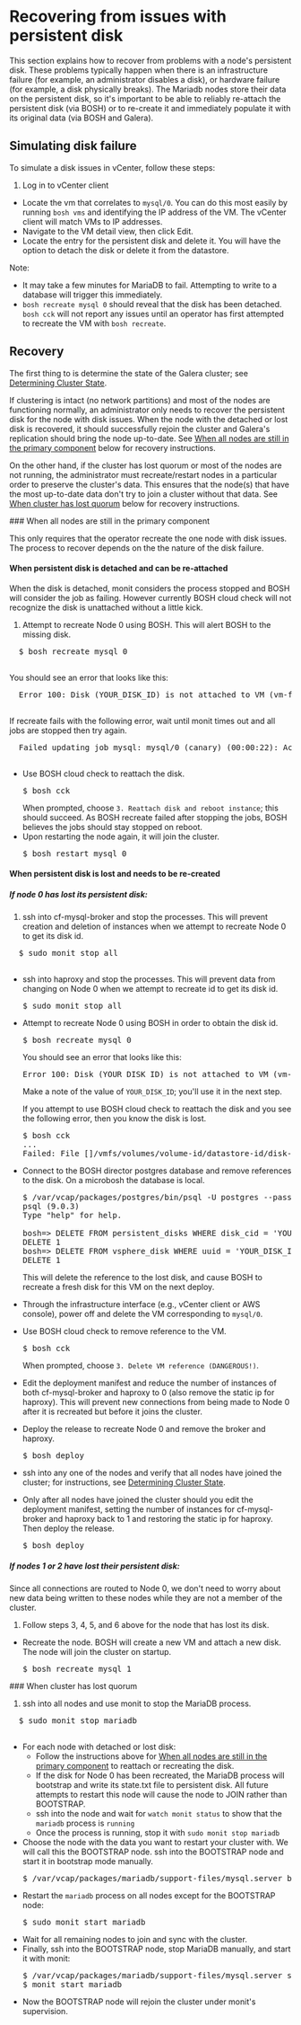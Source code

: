 # Recovering from issues with persistent disk

This section explains how to recover from problems with a node's persistent disk. These problems typically happen when there is an infrastructure failure
(for example, an administrator disables a disk), or hardware failure (for example, a disk physically breaks). The Mariadb nodes store their data on the
persistent disk, so it's important to be able to reliably re-attach the persistent disk (via BOSH) or to re-create it and immediately populate it with its
original data (via BOSH and Galera).

## Simulating disk failure

To simulate a disk issues in vCenter, follow these steps:

1. Log in to vCenter client
- Locate the vm that correlates to `mysql/0`. You can do this most easily by running `bosh vms` and identifying the IP address of the VM. The vCenter client will match VMs to IP addresses.
- Navigate to the VM detail view, then click Edit.
- Locate the entry for the persistent disk and delete it. You will have the option to detach the disk or delete it from the datastore.

Note:
- It may take a few minutes for MariaDB to fail. Attempting to write to a database will trigger this immediately.
- `bosh recreate mysql 0` should reveal that the disk has been detached. `bosh cck` will not report any issues until an operator has first attempted to recreate the VM with `bosh recreate`.

## Recovery

The first thing to is determine the state of the Galera cluster; see [Determining Cluster State](cluster-state.md).

If clustering is intact (no network partitions) and most of the nodes are functioning normally, an administrator only needs to recover the persistent disk for the node with disk issues. When the node with the detached or lost disk is recovered, it should successfully rejoin the cluster and Galera's replication should bring the node up-to-date. See [When all nodes are still in the primary component](#cluster-intact) below for recovery instructions.

On the other hand, if the cluster has lost quorum or most of the nodes are not running, the administrator must recreate/restart nodes in a particular order to preserve the cluster's data. This ensures that the node(s) that have the most up-to-date data don't try to join a cluster without that data. See [When cluster has lost quorum](#quorum-lost) below for recovery instructions.

<a name="cluster-intact"/>
### When all nodes are still in the primary component

This only requires that the operator recreate the one node with disk issues. The process to recover depends on the the nature of the disk failure.

#### When persistent disk is detached and can be re-attached

When the disk is detached, monit considers the process stopped and BOSH will consider the job as failing. However currently BOSH cloud check will not recognize the disk is unattached without a little kick.

1. Attempt to recreate Node 0 using BOSH. This will alert BOSH to the missing disk.
  <pre class="terminal">
  $ bosh recreate mysql 0
  </pre>
  You should see an error that looks like this:
  <pre class="terminal">
  Error 100: Disk (YOUR_DISK_ID) is not attached to VM (vm-fc4ab74e-61ed-4d12-aa93-a1bbb389723f)
  </pre>
  If recreate fails with the following error, wait until monit times out and all jobs are stopped then try again.
  <pre class="terminal">
  Failed updating job mysql: mysql/0 (canary) (00:00:22): Action Failed get_task: Task 8ace0778-c5aa-4a2f-55a0-42443452adb1 result: Stopping Monitored Services: Stopping service gra-log-purger-executable: Stopping Monit service gra-log-purger-executable: Request failed with 503 Service Unavailable:
  </pre>
- Use BOSH cloud check to reattach the disk.
  <pre class="terminal">
  $ bosh cck
  </pre>
  When prompted, choose `3. Reattach disk and reboot instance`; this should succeed. As BOSH recreate failed after stopping the jobs, BOSH believes the jobs should stay stopped on reboot.
- Upon restarting the node again, it will join the cluster.
  <pre class="terminal">
  $ bosh restart mysql 0
  </pre>

#### When persistent disk is lost and needs to be re-created

##### If node 0 has lost its persistent disk:
1. ssh into cf-mysql-broker and stop the processes. This will prevent creation and deletion of instances when we attempt to recreate Node 0 to get its disk id.
  <pre class="terminal">
  $ sudo monit stop all
  </pre>
- ssh into haproxy and stop the processes. This will prevent data from changing on Node 0 when we attempt to recreate id to get its disk id.
  <pre class="terminal">
  $ sudo monit stop all
  </pre>
- Attempt to recreate Node 0 using BOSH in order to obtain the disk id.
  <pre class="terminal">
  $ bosh recreate mysql 0
  </pre>
  You should see an error that looks like this:
  <pre class="terminal">
  Error 100: Disk (YOUR_DISK_ID) is not attached to VM (vm-fc4ab74e-61ed-4d12-aa93-a1bbb389723f)
  </pre>

  Make a note of the value of `YOUR_DISK_ID`; you'll use it in the next step.

  If you attempt to use BOSH cloud check to reattach the disk and you see the following error, then you know the disk is lost.
  <pre class="terminal">
  $ bosh cck
  ...
  Failed: File []/vmfs/volumes/volume-id/datastore-id/disk-id.vmdk was not found
  </pre>
- Connect to the BOSH director postgres database and remove references to the disk.
  On a microbosh the database is local.
  <pre class="terminal">
  $ /var/vcap/packages/postgres/bin/psql -U postgres --password bosh
  psql (9.0.3)
  Type "help" for help.

  bosh=> DELETE FROM persistent_disks WHERE disk_cid = 'YOUR_DISK_ID';
  DELETE 1
  bosh=> DELETE FROM vsphere_disk WHERE uuid = 'YOUR_DISK_ID';
  DELETE 1
  </pre>

  This will delete the reference to the lost disk, and cause BOSH to recreate a fresh disk for this VM on the next deploy.
- Through the infrastructure interface (e.g., vCenter client or AWS console), power off and delete the VM corresponding to `mysql/0`.
- Use BOSH cloud check to remove reference to the VM.
  <pre class="terminal">
  $ bosh cck
  </pre>
  When prompted, choose `3. Delete VM reference (DANGEROUS!)`.
- Edit the deployment manifest and reduce the number of instances of both cf-mysql-broker and haproxy to 0 (also remove the static ip for haproxy). This will prevent new connections from being made to Node 0 after it is recreated but before it joins the cluster.
- Deploy the release to recreate Node 0 and remove the broker and haproxy.
  <pre class="terminal">
  $ bosh deploy
  </pre>
- ssh into any one of the nodes and verify that all nodes have joined the cluster; for instructions, see [Determining Cluster State](cluster-state.md).
- Only after all nodes have joined the cluster should you edit the deployment manifest, setting the number of instances for cf-mysql-broker and haproxy back to 1 and restoring the static ip for haproxy. Then deploy the release.
  <pre class="terminal">
  $ bosh deploy
  </pre>

##### If nodes 1 or 2 have lost their persistent disk:

Since all connections are routed to Node 0, we don't need to worry about new data being written to these nodes while they are not a member of the cluster.

1. Follow steps 3, 4, 5, and 6 above for the node that has lost its disk.
- Recreate the node. BOSH will create a new VM and attach a new disk. The node will join the cluster on startup.
  <pre class="terminal">
  $ bosh recreate mysql 1
  </pre>

<a name="quorum-lost"/>
### When cluster has lost quorum

1. ssh into all nodes and use monit to stop the MariaDB process.
  <pre class="terminal">
  $ sudo monit stop mariadb
  </pre>
- For each node with detached or lost disk:
  - Follow the instructions above for [When all nodes are still in the primary component](#cluster-intact) to reattach or recreating the disk.
  - If the disk for Node 0 has been recreated, the MariaDB process will bootstrap
  and write its state.txt file to persistent disk. All future attempts to restart this node will cause the node to JOIN rather than BOOTSTRAP.
  - ssh into the node and wait for `watch monit status` to show that the `mariadb` process is `running`
  - Once the process is running, stop it with `sudo monit stop mariadb`
- Choose the node with the data you want to restart your cluster with. We will call this the BOOTSTRAP node.
ssh into the BOOTSTRAP node and start it in bootstrap mode manually.
  <pre class="terminal">
  $ /var/vcap/packages/mariadb/support-files/mysql.server bootstrap
  </pre>
- Restart the `mariadb` process on all nodes except for the BOOTSTRAP node:
  <pre class="terminal">
  $ sudo monit start mariadb
  </pre>
- Wait for all remaining nodes to join and sync with the cluster.
- Finally, ssh into the BOOTSTRAP node, stop MariaDB manually, and start it with monit:
  <pre class="terminal">
  $ /var/vcap/packages/mariadb/support-files/mysql.server stop
  $ monit start mariadb
  </pre>
- Now the BOOTSTRAP node will rejoin the cluster under monit's supervision.
